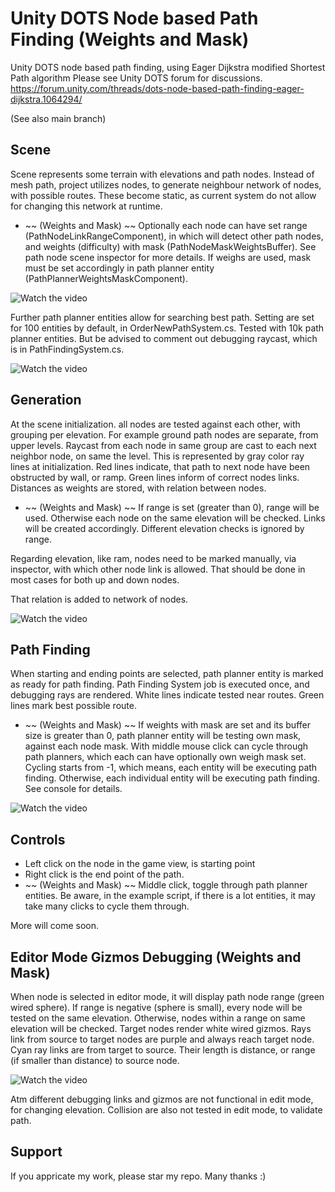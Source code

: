 # Unity DOTS Node based Path Finding (Weights and Mask)

Unity DOTS node based path finding, using Eager Dijkstra modified Shortest Path algorithm
Please see Unity DOTS forum for discussions.
https://forum.unity.com/threads/dots-node-based-path-finding-eager-dijkstra.1064294/

(See also main branch)


## Scene

Scene represents some terrain with elevations and path nodes.
Instead of mesh path, project utilizes nodes, to generate neighbour network of nodes, with possible routes.
These become static, as current system do not allow for changing this network at runtime.

* ~~ (Weights and Mask) ~~ Optionally each node can have set range (PathNodeLinkRangeComponent), in which will detect other path nodes, and weights (difficulty) with mask (PathNodeMaskWeightsBuffer). See path node scene inspector for more details. If weighs are used, mask must be set accordingly in path planner entity (PathPlannerWeightsMaskComponent).

![Watch the video](https://forum.unity.com/attachments/upload_2021-2-26_17-24-28-png.803852/)

Further path planner entities allow for searching best path.
Setting are set for 100 entities by default, in OrderNewPathSystem.cs.
Tested with 10k path planner entities. But be advised to comment out debugging raycast, which is in PathFindingSystem.cs.

![Watch the video](https://forum.unity.com/attachments/upload_2021-2-25_2-2-2-png.802490/)


## Generation

At the scene initialization. all nodes are tested against each other, with grouping per elevation. For example ground path nodes are separate, from upper levels. Raycast from each node in same group are cast to each next neighbor node, on same the level. 
This is represented by gray color ray lines at initialization. 
Red lines indicate, that path to next node have been obstructed by wall, or ramp. 
Green lines inform of correct nodes links. 
Distances as weights are stored, with relation between nodes.

* ~~ (Weights and Mask) ~~ If range is set (greater than 0), range will be used. Otherwise each node on the same elevation will be checked. Links will be created accordingly. Different elevation checks is ignored by range.

Regarding elevation, like ram, nodes need to be marked manually, via inspector, with which other node link is allowed. That should be done in most cases for both up and down nodes.

That relation is added to network of nodes.

![Watch the video](https://forum.unity.com/attachments/upload_2021-2-25_2-2-21-png.802493/)


## Path Finding

When starting and ending points are selected, path planner entity is marked as ready for path finding. 
Path Finding System job is executed once, and debugging rays are rendered. 
White lines indicate tested near routes. 
Green lines mark best possible route.

* ~~ (Weights and Mask) ~~ If weights with mask are set and its buffer size is greater than 0, path planner entity will be testing own mask, against each node mask. With middle mouse click can cycle through path planners, which each can have optionally own weigh mask set. Cycling starts from -1, which means, each entity will be executing path finding. Otherwise, each individual entity will be executing path finding. See console for details.

![Watch the video](https://forum.unity.com/attachments/upload_2021-2-26_7-8-32-png.803501/)


## Controls

* Left click on the node in the game view, is starting point
* Right click is the end point of the path.
* ~~ (Weights and Mask) ~~ Middle click, toggle through path planner entities. Be aware, in the example script, if there is a lot entities, it may take many clicks to cycle them through.

More will come soon.


## Editor Mode Gizmos Debugging (Weights and Mask)

When node is selected in editor mode, it will display path node range (green wired sphere).
If range is negative (sphere is small), every node will be tested on the same elevation.
Otherwise, nodes within a range on same elevation will be checked.
Target nodes render white wired gizmos.
Rays link from source to target nodes are purple and always reach target node.
Cyan ray links are from target to source. Their length is distance, or range (if smaller than distance) to source node.

![Watch the video](https://forum.unity.com/attachments/upload_2021-2-26_17-24-28-png.803852/)

Atm different debugging links and gizmos are not functional in edit mode, for changing elevation.
Collision are also not tested in edit mode, to validate path.


## Support

If you appricate my work, please star my repo. Many thanks :)
